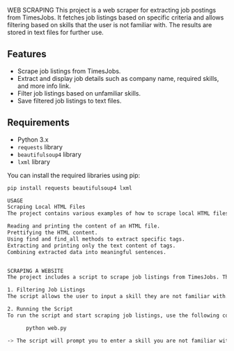 WEB SCRAPING
This project is a web scraper for extracting job postings from TimesJobs. It fetches job listings based on specific criteria and allows filtering based on skills that the user is not familiar with. The results are stored in text files for further use.

## Features

- Scrape job listings from TimesJobs.
- Extract and display job details such as company name, required skills, and more info link.
- Filter job listings based on unfamiliar skills.
- Save filtered job listings to text files.

## Requirements

- Python 3.x
- `requests` library
- `beautifulsoup4` library
- `lxml` library

You can install the required libraries using pip:

```bash
pip install requests beautifulsoup4 lxml

USAGE
Scraping Local HTML Files
The project contains various examples of how to scrape local HTML files using BeautifulSoup. The examples demonstrate:

Reading and printing the content of an HTML file.
Prettifying the HTML content.
Using find and find_all methods to extract specific tags.
Extracting and printing only the text content of tags.
Combining extracted data into meaningful sentences.


SCRAPING A WEBSITE
The project includes a script to scrape job listings from TimesJobs. The script fetches the HTML content of the website and extracts job details such as company name, required skills, and the link to more information.

1. Filtering Job Listings
The script allows the user to input a skill they are not familiar with. It filters out job listings that require that skill and saves the filtered job details to text files.

2. Running the Script
To run the script and start scraping job listings, use the following command:

      python web.py

-> The script will prompt you to enter a skill you are not familiar with and will start scraping job listings. The filtered job details will be saved to text files in the postsTextsaved directory.
